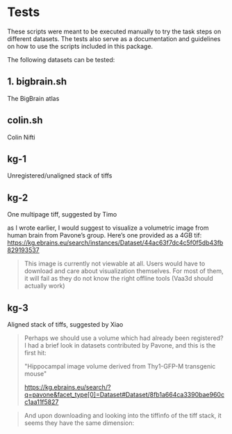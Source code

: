 # Tests

These scripts were meant to be executed manually to try the task steps on
different datasets. The tests also serve as a documentation and guidelines on how
to use the scripts included in this package.

The following datasets can be tested:

## 1. bigbrain.sh

  The BigBrain atlas

## colin.sh

  Colin Nifti

## kg-1

  Unregistered/unaligned stack of tiffs

## kg-2

  One multipage tiff, suggested by Timo

  >
as I wrote earlier, I would suggest to visualize a volumetric image from human brain from Pavone’s group. Here’s one provided as a 4GB tif:
https://kg.ebrains.eu/search/instances/Dataset/44ac63f7dc4c5f0f5db43fb829193537

> This image is currently not viewable at all. Users would have to download and care about visualization themselves. For most of them, it will fail as they do not know the right offline tools (Vaa3d should actually work)

## kg-3

  Aligned stack of tiffs, suggested by Xiao

  > Perhaps we should use a volume which had already been registered? I had a brief look in datasets contributed by Pavone, and this is the first hit:
  >
  > "Hippocampal image volume derived from Thy1-GFP-M transgenic mouse"
  >
  > https://kg.ebrains.eu/search/?q=pavone&facet_type[0]=Dataset#Dataset/8fb1a664ca3390bae960cc1aa11f5827

  > And upon downloading and looking into the tiffinfo of the tiff stack, it seems they have the same dimension:
